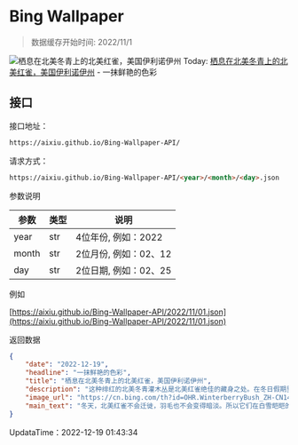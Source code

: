 # Bing Wallpaper

> 数据缓存开始时间: 2022/11/1

![栖息在北美冬青上的北美红雀，美国伊利诺伊州](https://cn.bing.com/th?id=OHR.WinterberryBush_ZH-CN1414026440_1920x1080.jpg&rf=LaDigue_1920x1080.jpg)
Today: [栖息在北美冬青上的北美红雀，美国伊利诺伊州](https://cn.bing.com/th?id=OHR.WinterberryBush_ZH-CN1414026440_1920x1080.jpg&rf=LaDigue_1920x1080.jpg) - 一抹鲜艳的色彩

## 接口

接口地址：

```html
https://aixiu.github.io/Bing-Wallpaper-API/
```

请求方式：

```html
https://aixiu.github.io/Bing-Wallpaper-API/<year>/<month>/<day>.json
```

参数说明

| 参数 | 类型 | 说明 |
| - | - | - |
| year | str | 4位年份, 例如：2022 |
| month | str | 2位月份, 例如：02、12 |
| day | str | 2位日期, 例如：02、25 |

例如

[https://aixiu.github.io/Bing-Wallpaper-API/2022/11/01.json](https://aixiu.github.io/Bing-Wallpaper-API/2022/11/01.json)

返回数据

```json
{
    "date": "2022-12-19",
    "headline": "一抹鲜艳的色彩",
    "title": "栖息在北美冬青上的北美红雀，美国伊利诺伊州",
    "description": "这种绯红的北美冬青灌木丛是北美红雀绝佳的藏身之处。在冬日假期里，还有比这儿更适合鸟儿唱歌的地方吗？北美冬青是一种原产于北美的落叶冬青，它可以长成不起眼的灌木，也可以长成高达15英尺的树。春天盛开的黄绿花簇，在冬天就被鲜红色的浆果所替代。",
    "image_url": "https://cn.bing.com/th?id=OHR.WinterberryBush_ZH-CN1414026440_1920x1080.jpg&rf=LaDigue_1920x1080.jpg",
    "main_text": "冬天，北美红雀不会迁徙，羽毛也不会变得暗淡。所以它们在白雪皑皑的后院依然美得令人窒息。"
}
```

UpdataTime：2022-12-19 01:43:34
